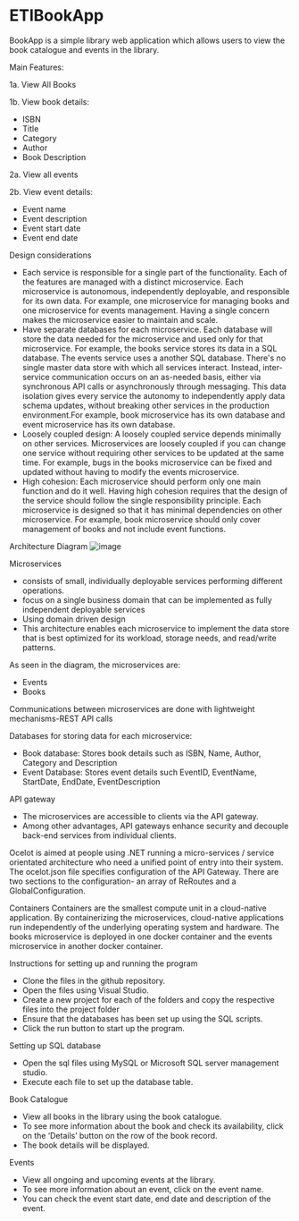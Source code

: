 # ETIBookApp

BookApp is a simple library web application which allows users to view the book catalogue and events in the library.

Main Features:

1a. View All Books

1b. View book details:
- ISBN
- Title
- Category
- Author
- Book Description

2a. View all events

2b. View event details:
- Event name
- Event description
- Event start date 
- Event end date

Design considerations
-	Each service is responsible for a single part of the functionality.
Each of the features are managed with a distinct microservice. Each microservice is autonomous, independently deployable, and responsible for its own data.  For example, one microservice for managing books and one microservice for events management. Having a single concern makes the microservice easier to maintain and scale.
-	Have separate databases for each microservice. Each database will store the data needed for the microservice  and used only for that microservice. For example, the books service stores its data in a SQL database. The events service uses a another SQL database.  There's no single master data store with which all services interact. Instead, inter-service communication occurs on an as-needed basis, either via synchronous API calls or asynchronously through messaging. This data isolation gives every service the autonomy to independently apply data schema updates, without breaking other services in the production environment.For example, book microservice has its own database and event microservice has its own database.
-	Loosely coupled design: A loosely coupled service depends minimally on other services. Microservices are loosely coupled if you can change one service without requiring other services to be updated at the same time. For example, bugs in the books microservice can be fixed and updated without having to modify the events microservice.
-	High cohesion: Each microservice should perform only one main function and do it well. Having high cohesion requires that the design of the service should follow the single responsibility principle. Each microservice is designed so that it has minimal dependencies on other microservice. For example, book  microservice should only cover management of books and not include event functions.

Architecture Diagram
![image](https://user-images.githubusercontent.com/73155822/215686022-bf4e9e1e-25de-41c8-bcb5-d45c2c7026fe.png)

Microservices
- consists of small, individually deployable services performing different operations.
- focus on a single business domain that can be implemented as fully independent deployable services
- Using domain driven design
- This architecture enables each microservice to implement the data store that is best optimized for its workload, storage needs, and read/write patterns.

As seen in the diagram, the microservices are:
- Events  
- Books 

Communications between microservices are done with lightweight mechanisms-REST API calls

Databases for storing data for each microservice:
- Book database: Stores book details such as ISBN, Name, Author, Category and Description
- Event Database: Stores event details such EventID, EventName, StartDate, EndDate, EventDescription

API gateway
- The microservices are accessible to clients via the API gateway. 
- Among other advantages, API gateways enhance security and decouple back-end services from individual clients.


Ocelot is aimed at people using .NET running a micro-services / service orientated architecture who need a unified point of entry into their system. The ocelot.json file specifies configuration of the API Gateway. There are two sections to the configuration- an array of ReRoutes and a GlobalConfiguration.

Containers
Containers are the smallest compute unit in a cloud-native application. By containerizing the microservices, cloud-native applications run independently of the underlying operating system and hardware. The books microservice is deployed in one docker container and the events microservice in another docker container. 

Instructions for setting up and running the program
- Clone the files in the github repository. 
- Open the files using Visual Studio. 
- Create a new project for each of the folders and copy the respective files into the project folder
- Ensure that the databases has been set up using the SQL scripts. 
- Click the run button to start up the program. 

Setting up SQL database
- Open the sql files using MySQL or Microsoft SQL server management studio. 
- Execute each file to set up the database table.

Book Catalogue 
- View all books in the library using the book catalogue. 
- To see more information about the book and check its availability, click on the ‘Details’ button on the row of the book record. 
- The book details will be displayed.

Events
- View all ongoing and upcoming events at the library. 
- To see more information about an event, click on the event name. 
- You can check the event start date, end date and description of the event.
